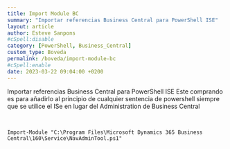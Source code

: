 ```yaml
---
title: Import Module BC
summary: "Importar referencias Business Central para PowerShell ISE"
layout: article
author: Esteve Sanpons
#cSpell:disable
category: [PowerShell, Business_Central]
custom_type: Boveda
permalink: /boveda/import-module-bc
#cSpell:enable
date: 2023-03-22 09:04:00 +0200
---
```


Importar referencias Business Central para PowerShell ISE
Este comprando es para añadirlo al principio de cualquier sentencia de powershell siempre que se utilice el ISe en lugar del Administration de Business Central

<br>

```
Import-Module "C:\Program Files\Microsoft Dynamics 365 Business Central\160\Service\NavAdminTool.ps1"
```
